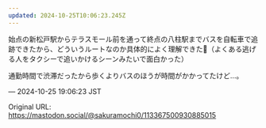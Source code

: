 ```yaml
---
updated: 2024-10-25T10:06:23.245Z
---
```


<p>始点の新松戸駅からテラスモール前を通って終点の八柱駅までバスを自転車で追跡できたから、どういうルートなのか具体的によく理解できた💯（よくある逃げる人をタクシーで追いかけるシーンみたいで面白かった）</p><p>通勤時間で渋滞だったから歩くよりバスのほうが時間がかかってたけど…。</p>

&mdash; 2024-10-25 19:06:23 JST

Original URL: https://mastodon.social/@sakuramochi0/113367500930885015
